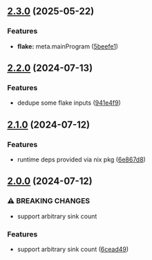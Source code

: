 ## [2.3.0](https://github.com/mightyiam/sink-rotate/compare/v2.2.0...v2.3.0) (2025-05-22)

### Features

* **flake:** meta.mainProgram ([5beefe1](https://github.com/mightyiam/sink-rotate/commit/5beefe108b9032898ddf0e6393467a7f4f6be86d))

## [2.2.0](https://github.com/mightyiam/sink-rotate/compare/v2.1.0...v2.2.0) (2024-07-13)

### Features

* dedupe some flake inputs ([941e4f9](https://github.com/mightyiam/sink-rotate/commit/941e4f9b0cda2a8fa6ca2e805e5415f8327b2238))

## [2.1.0](https://github.com/mightyiam/sink-rotate/compare/v2.0.0...v2.1.0) (2024-07-12)

### Features

* runtime deps provided via nix pkg ([6e867d8](https://github.com/mightyiam/sink-rotate/commit/6e867d8de0afd2d33e7655257cc4e5d753cff37b))

## [2.0.0](https://github.com/mightyiam/sink-rotate/compare/v1.0.4...v2.0.0) (2024-07-12)

### ⚠ BREAKING CHANGES

* support arbitrary sink count

### Features

* support arbitrary sink count ([6cead49](https://github.com/mightyiam/sink-rotate/commit/6cead49d2cc839b5f9124387aaa830dfd39fd4ab))
